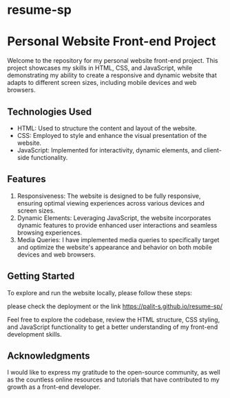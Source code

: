 # resume-sp
# Personal Website Front-end Project

Welcome to the repository for my personal website front-end project. This project showcases my skills in HTML, CSS, and JavaScript, while demonstrating my ability to create a responsive and dynamic website that adapts to different screen sizes, including mobile devices and web browsers.

## Technologies Used
- HTML: Used to structure the content and layout of the website.
- CSS: Employed to style and enhance the visual presentation of the website.
- JavaScript: Implemented for interactivity, dynamic elements, and client-side functionality.

## Features
1. Responsiveness: The website is designed to be fully responsive, ensuring optimal viewing experiences across various devices and screen sizes.
2. Dynamic Elements: Leveraging JavaScript, the website incorporates dynamic features to provide enhanced user interactions and seamless browsing experiences.
3. Media Queries: I have implemented media queries to specifically target and optimize the website's appearance and behavior on both mobile devices and web browsers.

## Getting Started
To explore and run the website locally, please follow these steps:

please check the deployment or the link https://palit-s.github.io/resume-sp/

Feel free to explore the codebase, review the HTML structure, CSS styling, and JavaScript functionality to get a better understanding of my front-end development skills.

## Acknowledgments
I would like to express my gratitude to the open-source community, as well as the countless online resources and tutorials that have contributed to my growth as a front-end developer.
